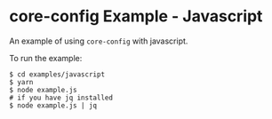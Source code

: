 # core-config Example - Javascript

An example of using `core-config` with javascript.

To run the example:

```shell
$ cd examples/javascript
$ yarn
$ node example.js
# if you have jq installed
$ node example.js | jq

```
